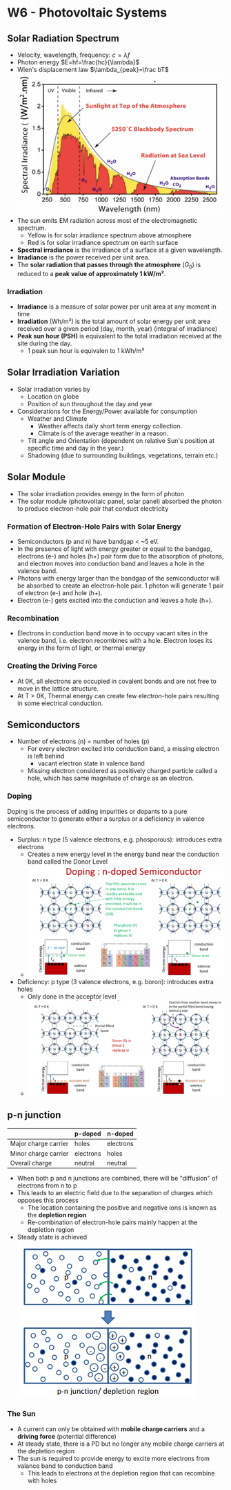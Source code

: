# W6 - Photovoltaic Systems

## Solar Radiation Spectrum

- Velocity, wavelength, frequency: $c=\lambda f$
- Photon energy $E=hf=\frac{hc}{\lambda}$
- Wien's displacement law $\lambda_{peak}=\frac bT$
![image](ref/solar%20irradiance.png)
- The sun emits EM radiation across most of the electromagnetic spectrum.
    - Yellow is for solar irradiance spectrum above atmosphere
    - Red is for solar irradiance spectrum on earth surface
- **Spectral irradiance** is the irradiance of a surface at a given wavelength.
- **Irradiance** is the power received per unit area.
- The **solar radiation that passes through the atmosphere** ($G_0$) is reduced to a **peak value of approximately 1 kW/m²**.

### Irradiation

- **Irradiance** is a measure of solar power per unit area at any moment in time
- **Irradiation** (Wh/m²) is the total amount of solar energy per unit area received over a given period (day, month, year) (integral of irradiance)
- **Peak sun hour (PSH)** is equivalent to the total irradiation received at the site during the day.
    - 1 peak sun hour is equivalen to 1 kWh/m²

## Solar Irradiation Variation

- Solar irradiation varies by
    - Location on globe
    - Position of sun throughout the day and year
- Considerations for the Energy/Power available for consumption
    - Weather and Climate
        - Weather affects daily short term energy collection.
        - Climate is of the average weather in a reason.
    - Tilt angle and Orientation (dependent on relative Sun's position at specific time and day in the year.)
    - Shadowing (due to surrounding buildings, vegetations, terrain etc.)

## Solar Module

- The solar irradiation provides energy in the form of photon
- The solar module (photovoltaic panel, solar panel) absorbed the photon to produce electron-hole pair that conduct electricity

### Formation of Electron-Hole Pairs with Solar Energy

- Semiconductors (p and n) have bandgap < ~5 eV.
- In the presence of light with energy greater or equal to the bandgap, electrons (e-) and holes (h+) pair form due to the absorption of photons, and electron moves into conduction band and leaves a hole in the valence band.
- Photons with energy larger than the bandgap of the semiconductor will be absorbed to create an electron-hole pair. 1 photon will generate 1 pair of electron (e-) and hole (h+).
- Electron (e-) gets excited into the conduction and leaves a hole (h+).

### Recombination

- Electrons in conduction band move in to occupy vacant sites in the valence band, i.e. electron recombines with a hole. Electron loses its energy in the form of light, or thermal energy

### Creating the Driving Force

- At 0K, all electrons are occupied in covalent bonds and are not free to move in the lattice structure.
- At T > 0K, Thermal energy can create few electron-hole pairs resulting in some electrical conduction.

## Semiconductors

- Number of electrons (n) = number of holes (p)
    - For every electron excited into conduction band, a missing electron is left behind
        - vacant electron state in valence band
    - Missing electron considered as positively charged particle called a hole, which has same magnitude of charge as an electron.

### Doping

Doping is the process of adding impurities or dopants to a pure semiconductor to generate either a surplus or a deficiency in valence electrons.

- Surplus: n type (5 valence electrons, e.g. phosporous): introduces extra electrons
    - Creates a new energy level in the energy band near the conduction band called the Donor Level
    - ![image](ref/n-doped%20semiconductor.png)
- Deficiency: p type (3 valence electrons, e.g. boron): introduces extra holes
    - Only done in the acceptor level
    - ![image](ref/p-doped%20semiconductor.png)

## p-n junction

|                          | **p-doped** | **n-doped** |
|--------------------------|-------------|-------------|
| Major charge carrier     | holes       | electrons   |
| Minor charge carrier     | electrons   | holes       |
| Overall charge           | neutral     | neutral     |

- When both p and n junctions are combined, there will be "diffusion" of electrons from n to p
- This leads to an electric field due to the separation of charges which opposes this process
    - The location containing the positive and negative ions is known as the **depletion region**
    - Re-combination of electron-hole pairs mainly happen at the depletion region
- Steady state is achieved
![image](ref/depletion%20region.png)

### The Sun

- A current can only be obtained with **mobile charge carriers** and a **driving force** (potential difference)
- At steady state, there is a PD but no longer any mobile charge carriers at the depletion region
- The sun is required to provide energy to excite more electrons from valance band to conduction band
    - This leads to electrons at the depletion region that can recombine with holes
